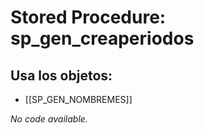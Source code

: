 # Stored Procedure: sp_gen_creaperiodos

## Usa los objetos:
- [[SP_GEN_NOMBREMES]]

*No code available.*
